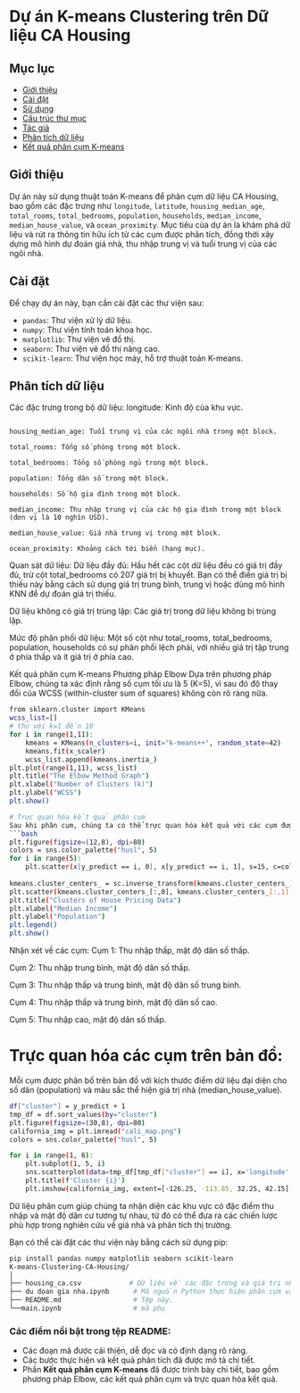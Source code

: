 # Dự án K-means Clustering trên Dữ liệu CA Housing

## Mục lục

- [Giới thiệu](#giới-thiệu)
- [Cài đặt](#cài-đặt)
- [Sử dụng](#sử-dụng)
- [Cấu trúc thư mục](#cấu-trúc-thư-mục)
- [Tác giả](#tác-giả)
- [Phân tích dữ liệu](#phân-tích-dữ-liệu)
- [Kết quả phân cụm K-means](#kết-quả-phân-cụm-k-means)

## Giới thiệu

Dự án này sử dụng thuật toán K-means để phân cụm dữ liệu CA Housing, bao gồm các đặc trưng như `longitude`, `latitude`, `housing_median_age`, `total_rooms`, `total_bedrooms`, `population`, `households`, `median_income`, `median_house_value`, và `ocean_proximity`. Mục tiêu của dự án là khám phá dữ liệu và rút ra thông tin hữu ích từ các cụm được phân tích, đồng thời xây dựng mô hình dự đoán giá nhà, thu nhập trung vị và tuổi trung vị của các ngôi nhà.

## Cài đặt

Để chạy dự án này, bạn cần cài đặt các thư viện sau:

- `pandas`: Thư viện xử lý dữ liệu.
- `numpy`: Thư viện tính toán khoa học.
- `matplotlib`: Thư viện vẽ đồ thị.
- `seaborn`: Thư viện vẽ đồ thị nâng cao.
- `scikit-learn`: Thư viện học máy, hỗ trợ thuật toán K-means.
## Phân tích dữ liệu
Các đặc trưng trong bộ dữ liệu:
longitude: Kinh độ của khu vực.

```latitude: Vĩ độ của khu vực.

housing_median_age: Tuổi trung vị của các ngôi nhà trong một block.

total_rooms: Tổng số phòng trong một block.

total_bedrooms: Tổng số phòng ngủ trong một block.

population: Tổng dân số trong một block.

households: Số hộ gia đình trong một block.

median_income: Thu nhập trung vị của các hộ gia đình trong một block (đơn vị là 10 nghìn USD).

median_house_value: Giá nhà trung vị trong một block.

ocean_proximity: Khoảng cách tới biển (hạng mục).
```
Quan sát dữ liệu:
Dữ liệu đầy đủ: Hầu hết các cột dữ liệu đều có giá trị đầy đủ, trừ cột total_bedrooms có 207 giá trị bị khuyết. Bạn có thể điền giá trị bị thiếu này bằng cách sử dụng giá trị trung bình, trung vị hoặc dùng mô hình KNN để dự đoán giá trị thiếu.

Dữ liệu không có giá trị trùng lặp: Các giá trị trong dữ liệu không bị trùng lặp.

Mức độ phân phối dữ liệu: Một số cột như total_rooms, total_bedrooms, population, households có sự phân phối lệch phải, với nhiều giá trị tập trung ở phía thấp và ít giá trị ở phía cao.

Kết quả phân cụm K-means
Phương pháp Elbow
Dựa trên phương pháp Elbow, chúng ta xác định rằng số cụm tối ưu là 5 (K=5), vì sau đó độ thay đổi của WCSS (within-cluster sum of squares) không còn rõ ràng nữa.
```bash
from sklearn.cluster import KMeans
wcss_list=[]
# thu với k=1 đến 10
for i in range(1,11):
    kmeans = KMeans(n_clusters=i, init="k-means++", random_state=42)
    kmeans.fit(x_scaler)
    wcss_list.append(kmeans.inertia_)
plt.plot(range(1,11), wcss_list)
plt.title("The Elbow Method Graph")
plt.xlabel("Number of Clusters (k)")
plt.ylabel("WCSS")
plt.show()
```
```bash
# Trực quan hóa kết quả phân cụm
Sau khi phân cụm, chúng ta có thể trực quan hóa kết quả với các cụm được phân biệt bằng màu sắc khác nhau:
```bash
plt.figure(figsize=(12,8), dpi=80)
colors = sns.color_palette("husl", 5)
for i in range(5):
    plt.scatter(x[y_predict == i, 0], x[y_predict == i, 1], s=15, c=colors[i], label=f'Cluster {i+1}')
    
kmeans.cluster_centers_ = sc.inverse_transform(kmeans.cluster_centers_)
plt.scatter(kmeans.cluster_centers_[:,0], kmeans.cluster_centers_[:,1], s=100, c="yellow", label="Centroids")
plt.title("Clusters of House Pricing Data")
plt.xlabel("Median Income")
plt.ylabel("Population")
plt.legend()
plt.show()
```
Nhận xét về các cụm:
Cụm 1: Thu nhập thấp, mật độ dân số thấp.

Cụm 2: Thu nhập trung bình, mật độ dân số thấp.

Cụm 3: Thu nhập thấp và trung bình, mật độ dân số trung bình.

Cụm 4: Thu nhập thấp và trung bình, mật độ dân số cao.

Cụm 5: Thu nhập cao, mật độ dân số thấp.

# Trực quan hóa các cụm trên bản đồ:
Mỗi cụm được phân bố trên bản đồ với kích thước điểm dữ liệu đại diện cho số dân (population) và màu sắc thể hiện giá trị nhà (median_house_value).
```bash
df["cluster"] = y_predict + 1
tmp_df = df.sort_values(by="cluster")
plt.figure(figsize=(30,8), dpi=80)
california_img = plt.imread("cali_map.png")
colors = sns.color_palette("husl", 5)

for i in range(1, 6):
    plt.subplot(1, 5, i)
    sns.scatterplot(data=tmp_df[tmp_df["cluster"] == i], x='longitude', y='latitude', color=colors[i-1], s=10, linewidth=0)
    plt.title(f'Cluster {i}')
    plt.imshow(california_img, extent=[-126.25, -113.85, 32.25, 42.15], alpha=1)
```
Dữ liệu phân cụm giúp chúng ta nhận diện các khu vực có đặc điểm thu nhập và mật độ dân cư tương tự nhau, từ đó có thể đưa ra các chiến lược phù hợp trong nghiên cứu về giá nhà và phân tích thị trường.


Bạn có thể cài đặt các thư viện này bằng cách sử dụng pip:

```bash
pip install pandas numpy matplotlib seaborn scikit-learn
K-means-Clustering-CA-Housing/
│
├── housing_ca.csv            # Dữ liệu về các đặc trưng và giá trị nhà ở California.
├── du doan gia nha.ipynb      # Mã nguồn Python thực hiện phân cụm và trực quan hóa.
├── README.md                  # Tệp này.
└──main.ipynb                  # mã phụ
```

### Các điểm nổi bật trong tệp README:

- Các đoạn mã được cải thiện, dễ đọc và có định dạng rõ ràng.
- Các bước thực hiện và kết quả phân tích đã được mô tả chi tiết.
- Phần **Kết quả phân cụm K-means** đã được trình bày chi tiết, bao gồm phương pháp Elbow, các kết quả phân cụm và trực quan hóa kết quả.
